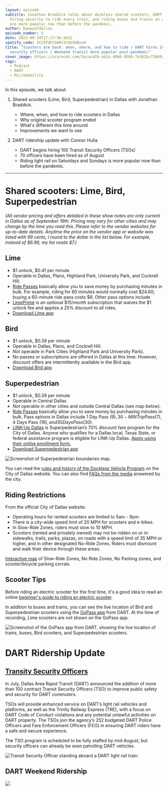 ```yaml
---
layout: episode
subtitle: Jonathan Braddick talks about dockless shared scooters, DART begins
  hiring security to ride every train, and riding buses and trains on weekends
  are more popular now than before the pandemic.
author: bywayofdallas
episode_number: 5
date: 2023-09-19T17:17:56.941Z
spotify_code: 5CC5fUEtGmRCSt9U3UBuvH
title: "Scooters are back: when, where, and how to ride / DART hires 100
  security officers / Weekend transit more popular post-pandemic"
cover_image: https://ucarecdn.com/2ecac41b-ab2a-4966-9560-7e362bcf2849/
tags:
  - Podcast
  - DART
  - Micromobility
---
```

In this episode, we talk about:

1. Shared scooters (Lime, Bird, Superpedestrian) in Dallas with Jonathan Braddick.

   * Where, when, and how to ride scooters in Dallas
   * Why original scooter program ended
   * What's different this time around
   * Improvements we want to see
2. DART ridership update with Connor Hulla

   * DART begins hiring 100 Transit Security Officers (TSOs)
   * 70 officers have been hired as of August 
   * Riding light rail on Saturdays and Sundays is more popular now than before the pandemic. 

- - -

# Shared scooters: Lime, Bird, Superpedestrian[](https://dallascityhall.com/departments/transportation/Pages/dockless-vehicle-program.aspx)

*(All vendor pricing and offers detailed in these show notes are only current in Dallas as of September 19th.* *Pricing may vary for other cities and may change by the time you read this. Please refer to the vendor websites for up-to-date details. Anytime the price on the vendor app or website was listed with 99 cents, I round to the dollar in the list below. For example, instead of $6.99, my list reads $7.)*

## Lime

* $1 unlock, $0.41 per minute
* Operable in Dallas, Plano, Highland Park, University Park, and Cockrell Hill.
* [Ride Passes](https://help.li.me/hc/en-us/articles/1260806465069-What-is-a-Ride-Pass-) basically allow you to save money by purchasing minutes in bulk. For example, riding for 60 minutes would normally cost $24.60; buying a 60-minute ride pass costs $8. Other pass options include 
* [LimePrime](https://www.li.me/blog/lime-introduces-lime-prime-just-in-time-for-summer) is an optional $15/month subscription that waives the $1 unlock fee and applies a 25% discount to all rides.
* [Download Lime app](https://www.li.me/the-app)

## Bird

* $1 unlock, $0.39 per minute
* Operable in Dallas, Plano, and Cockrell Hill.
* *Not* operable in Park Cities (Highland Park and University Park).
* No passes or subscriptions are offered in Dallas at this time. However, discount offers are intermittently available in the Bird app.
* [Download Bird app](https://go.bird.co/)

## Superpedestrian

* $1 unlock, $0.39 per minute
* Operable in Central Dallas
* *Not* operable in other cities and outside Central Dallas (see map below). 
* [Ride Passes](https://superpedestrian.com/passes) basically allow you to save money by purchasing minutes in bulk. Pass options in Dallas include 1 Day Pass ($9), 30-MIN Trip Pass ($7), 4 Days Pass ($16), and 30 Days Pass ($30).
* [LINK-Up Dallas](https://superpedestrian.com/dallas#:~:text=Dallas%E2%80%99s%20website.-,LINK%2DUp%20Dallas,-LINK%2DUp%20Dallas) is Superpedestrian’s 70% discount fare program for the City of Dallas. Anyone who qualifies for a Dallas local, Texas State, or federal assistance program is eligible for LINK-Up Dallas. [Apply using their online enrollment form.](https://airtable.com/appjBU0Yn6D3cQfgM/shr95qDUIbNla2Fco)
* [Download Superpedestrian app](https://superpedestrian.com/how-to-ride)

![Screenshot of Superpedestrian boundaries map.](https://ucarecdn.com/e09a3c54-3975-48be-8713-feaa69611f7f/-/crop/1080x909/0,526/-/preview/ "Superpedestrian is only available and operable in Central Dallas.")

You can read the [rules and history of the Dockless Vehicle Program](https://dallascityhall.com/departments/transportation/Pages/dockless-vehicle-program.aspx) on the City of Dallas website. You can also find [FAQs from the media](https://dallascityhall.com/departments/transportation/DCH%20Documents/Dockless%20Vehicles/Dockless-Relaunch-FAQ_05242023.pdf) answered by the city.

## Riding Restrictions

From the official City of Dallas website:

* Operating hours for rented scooters are limited to 5am - 9pm.
* There is a city-wide speed limit of 20 MPH for scooters and e-bikes.
* In Slow-Ride Zones, riders must slow to 10 MPH.
* Scooters (rented and privately owned) may not be ridden on or in: sidewalks, trails, parks, plazas, on roads with a speed limit of 35 MPH or higher, and in other designated No-Ride Zones. Riders must dismount and walk their device through these areas. 

[Interactive map](https://dallasgis.maps.arcgis.com/apps/webappviewer/index.html?id=19ba664de1f741c4876dec2fd56b3477) of Slow-Ride Zones, No Ride Zones, No Parking zones, and scooter/bicycle parking corrals.

## Scooter Tips

Before riding an electric scooter for the first time, it's a good idea to read an online [beginner's guide to riding an electric scooter](https://riderguide.com/safety/how-to-ride-an-electric-scooter/).

In addition to buses and trains, you can see the live location of Bird and Superpedestrian scooters using the [GoPass app](https://riderguide.com/safety/how-to-ride-an-electric-scooter/) from DART. At the time of recording, Lime scooters are not shown on the GoPass app.

![Screenshot of the GoPass app from DART, showing the live location of trains, buses, Bird scooters, and Superpedestrian scooters.](https://ucarecdn.com/33db5c15-6aeb-4b82-99e6-5795ecf7218c/ "The GoPass app from DART shows the live location trains, buses, and scooters from Bird and Superpedestrian.")

# DART Ridership Update

## [Transity Security Officers](https://www.dart.org/about/news-and-events/newsreleases/newsrelease-detail/dart-enhances-security-focus-with-contract-security-officers#:~:text=DART%20News%20Release&text=With%20its%20continued%20focus%20on,and%20security%20for%20DART%20commuters.)

[](https://www.dart.org/about/news-and-events/newsreleases/newsrelease-detail/dart-enhances-security-focus-with-contract-security-officers#:~:text=DART%20News%20Release&text=With%20its%20continued%20focus%20on,and%20security%20for%20DART%20commuters.)In July, Dallas Area Rapid Transit (DART) announced the addition of more than 100 contract Transit Security Officers (TSO) to improve public safety and security for DART commuters.

TSOs will provide enhanced service on DART’s light rail vehicles and platforms, as well as the Trinity Railway Express (TRE), with a focus on DART Code of Conduct violations and any potential unlawful activities on DART property. The TSOs join the agency’s 252 budgeted DART Police Officers and Fare Enforcement Officers (FEO) in ensuring DART riders have a safe and secure experience.

The TSO program is scheduled to be fully staffed by mid-August, but security officers can already be seen patrolling DART vehicles.

![Transit Security Officer standing aboard a DART light rail train.](https://ucarecdn.com/e01643fd-e4d0-4de5-bd72-4453eb36929f/ "Adrian, DART Transit Security Officer, riding the Red Line headed south from Parker Road to Westmoreland Station at 9:30 pm Saturday night.")

## DART Weekend Ridership

![](https://ucarecdn.com/3a1e92fb-6264-4612-b365-b55ea4789374/)

![]()